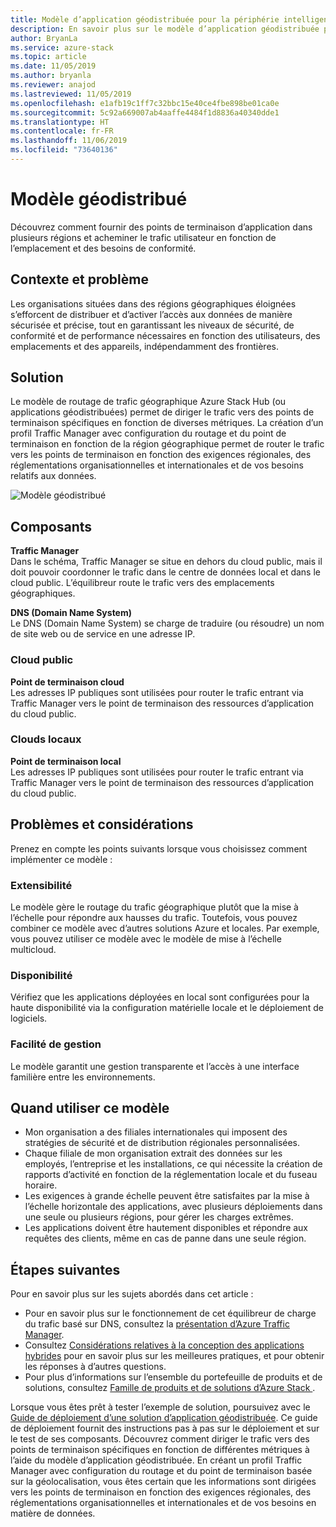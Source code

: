 ```yaml
---
title: Modèle d’application géodistribuée pour la périphérie intelligente utilisant Azure et Azure Stack Hub.
description: En savoir plus sur le modèle d’application géodistribuée pour la périphérie intelligente utilisant Azure et Azure Stack Hub.
author: BryanLa
ms.service: azure-stack
ms.topic: article
ms.date: 11/05/2019
ms.author: bryanla
ms.reviewer: anajod
ms.lastreviewed: 11/05/2019
ms.openlocfilehash: e1afb19c1ff7c32bbc15e40ce4fbe898be01ca0e
ms.sourcegitcommit: 5c92a669007ab4aaffe4484f1d8836a40340dde1
ms.translationtype: HT
ms.contentlocale: fr-FR
ms.lasthandoff: 11/06/2019
ms.locfileid: "73640136"
---
```

# <a name="geo-distributed-pattern"></a>Modèle géodistribué

Découvrez comment fournir des points de terminaison d’application dans plusieurs régions et acheminer le trafic utilisateur en fonction de l’emplacement et des besoins de conformité.

## <a name="context-and-problem"></a>Contexte et problème

Les organisations situées dans des régions géographiques éloignées s’efforcent de distribuer et d’activer l’accès aux données de manière sécurisée et précise, tout en garantissant les niveaux de sécurité, de conformité et de performance nécessaires en fonction des utilisateurs, des emplacements et des appareils, indépendamment des frontières.

## <a name="solution"></a>Solution

Le modèle de routage de trafic géographique Azure Stack Hub (ou applications géodistribuées) permet de diriger le trafic vers des points de terminaison spécifiques en fonction de diverses métriques. La création d’un profil Traffic Manager avec configuration du routage et du point de terminaison en fonction de la région géographique permet de router le trafic vers les points de terminaison en fonction des exigences régionales, des réglementations organisationnelles et internationales et de vos besoins relatifs aux données.

![Modèle géodistribué](media/pattern-geo-distributed/geo-distribution.png)

## <a name="components"></a>Composants

**Traffic Manager**  
Dans le schéma, Traffic Manager se situe en dehors du cloud public, mais il doit pouvoir coordonner le trafic dans le centre de données local et dans le cloud public. L’équilibreur route le trafic vers des emplacements géographiques.

**DNS (Domain Name System)**  
Le DNS (Domain Name System) se charge de traduire (ou résoudre) un nom de site web ou de service en une adresse IP.

### <a name="public-cloud"></a>Cloud public

**Point de terminaison cloud**  
Les adresses IP publiques sont utilisées pour router le trafic entrant via Traffic Manager vers le point de terminaison des ressources d’application du cloud public.  

### <a name="local-clouds"></a>Clouds locaux

**Point de terminaison local**  
Les adresses IP publiques sont utilisées pour router le trafic entrant via Traffic Manager vers le point de terminaison des ressources d’application du cloud public.

## <a name="issues-and-considerations"></a>Problèmes et considérations

Prenez en compte les points suivants lorsque vous choisissez comment implémenter ce modèle :

### <a name="scalability"></a>Extensibilité

Le modèle gère le routage du trafic géographique plutôt que la mise à l’échelle pour répondre aux hausses du trafic. Toutefois, vous pouvez combiner ce modèle avec d’autres solutions Azure et locales. Par exemple, vous pouvez utiliser ce modèle avec le modèle de mise à l’échelle multicloud.

### <a name="availability"></a>Disponibilité

Vérifiez que les applications déployées en local sont configurées pour la haute disponibilité via la configuration matérielle locale et le déploiement de logiciels.

### <a name="manageability"></a>Facilité de gestion

Le modèle garantit une gestion transparente et l’accès à une interface familière entre les environnements.

## <a name="when-to-use-this-pattern"></a>Quand utiliser ce modèle

- Mon organisation a des filiales internationales qui imposent des stratégies de sécurité et de distribution régionales personnalisées.
- Chaque filiale de mon organisation extrait des données sur les employés, l’entreprise et les installations, ce qui nécessite la création de rapports d’activité en fonction de la réglementation locale et du fuseau horaire.
- Les exigences à grande échelle peuvent être satisfaites par la mise à l’échelle horizontale des applications, avec plusieurs déploiements dans une seule ou plusieurs régions, pour gérer les charges extrêmes.
- Les applications doivent être hautement disponibles et répondre aux requêtes des clients, même en cas de panne dans une seule région.

## <a name="next-steps"></a>Étapes suivantes

Pour en savoir plus sur les sujets abordés dans cet article :
- Pour en savoir plus sur le fonctionnement de cet équilibreur de charge du trafic basé sur DNS, consultez la [présentation d’Azure Traffic Manager](/azure/traffic-manager/traffic-manager-overview).
- Consultez [Considérations relatives à la conception des applications hybrides](overview-app-design-considerations.md) pour en savoir plus sur les meilleures pratiques, et pour obtenir les réponses à d’autres questions.
- Pour plus d’informations sur l’ensemble du portefeuille de produits et de solutions, consultez [Famille de produits et de solutions d’Azure Stack ](/azure-stack).

Lorsque vous êtes prêt à tester l’exemple de solution, poursuivez avec le [Guide de déploiement d’une solution d’application géodistribuée](solution-deployment-guide-geo-distributed.md). Ce guide de déploiement fournit des instructions pas à pas sur le déploiement et sur le test de ses composants. Découvrez comment diriger le trafic vers des points de terminaison spécifiques en fonction de différentes métriques à l’aide du modèle d’application géodistribuée. En créant un profil Traffic Manager avec configuration du routage et du point de terminaison basée sur la géolocalisation, vous êtes certain que les informations sont dirigées vers les points de terminaison en fonction des exigences régionales, des réglementations organisationnelles et internationales et de vos besoins en matière de données.